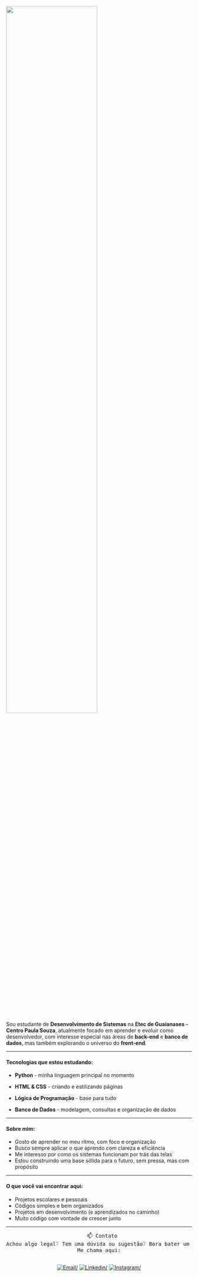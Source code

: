 <div align:"center">
<img src="https://readme-typing-svg.demolab.com?font=Inconsolata&weight=5000&size=50&duration=4000&pause=300&color=A7A459&center=true&vCenter=true&multiline=true&repeat=false&random=false&width=1300&height=140&lines=Hello+World!+Eu+Sou+o+Roberto+%E2%9C%A9" width="70%" />
</div>

Sou estudante de **Desenvolvimento de Sistemas** na **Etec de Guaianases - Centro Paula Souza**, atualmente focado em aprender e evoluir como desenvolvedor, com interesse especial nas áreas 
de **back-end** e **banco de dados**, mas também explorando o universo do **front-end**.

---

#### **Tecnologias que estou estudando:**
<div align="start">
  
- **Python** - minha linguagem principal no momento
  
- **HTML & CSS** - criando e estilizando páginas

- **Lógica de Programação** - base para tudo
  
- **Banco de Dados** - modelagem, consultas e organização de dados
  
</div>

---

#### **Sobre mim:**

- Gosto de aprender no meu ritmo, com foco e organização
- Busco sempre aplicar o que aprendo com clareza e eficiência
- Me interesso por como os sistemas funcionam por trás das telas
- Estou construindo uma base sólida para o futuro, sem pressa, mas com propósito

---

#### **O que você vai encontrar aqui:**

- Projetos escolares e pessoais
- Códigos simples e bem organizados
- Projetos em desenvolvimento (e aprendizados no caminho)
- Muito código com vontade de crescer junto

---
<pre align="center">
  📫 Contato
Achou algo legal❔ Tem uma dúvida ou sugestão❔ Bora bater um papo‼
Me chama aqui:
  
</pre>

<p align="center">
  <a href="Email:felixroberto0105@gmail.com" target="blank"><img src="https://img.shields.io/badge/Gmail-333333?style=for-the-badge&logo=gmail&logoColor=red" alt=Email/></a> 
  <a href="https://www.linkedin.com/in/roberto-félix-95078a358/" target="blank"><img src="https://img.shields.io/badge/LinkedIn-0077B5?style=for-the-badge&logo=linkedin&logoColor=white)" alt=Linkedin/></a> 
  <a href="https://www.instagram.com/r.felix_0/" target="blank"><img src="https://img.shields.io/badge/Instagram-E4405F?style=for-the-badge&logo=instagram&logoColor=white" alt=Instagram/></a> 

</p>
